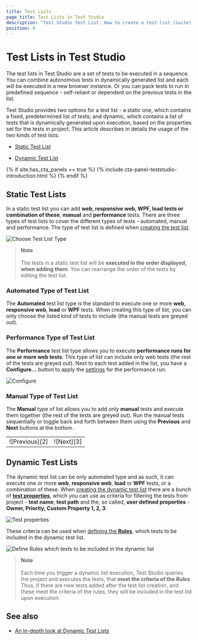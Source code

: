 ```yaml
---
title: Test Lists
page_title: Test Lists in Test Studio
description: "Test Studio Test List. How to create a test list (suite) in Test Studio. Static test list dynamic test list"
position: 0
---
```

# Test Lists in Test Studio

The test lists in Test Studio are a set of tests to be executed in a sequence. You can combine autonomous tests in dynamically generated list and each will be executed in a new browser instance. Or you can pack tests to run in predefined sequence - self-reliant or dependent on the previous tests in the list.

Test Studio provides two options for a test list - a static one, which contains a fixed, predetermined list of tests; and dynamic, which contains a list of tests that is dynamically generated upon execution, based on the properties set for the tests in project. This article describes in details the usage of the two kinds of test lists:

- <a href="#static-test-lists">Static Test List</a>
* <a href="#dynamic-test-lists">Dynamic Test List</a> 

{% if site.has_cta_panels == true %}
{% include cta-panel-teststudio-introduction.html %}
{% endif %}

## <strong>Static Test Lists</strong>

In a static test list you can add **web, responsive web, WPF, load tests or combination of these**, **manual** and **performance** tests. There are three types of test lists to cover the different types of tests - automated, manual and performance. The type of test list is defined when <a href="/features/test-lists/create-test-lists#choose-name-and-type-of-the-test-list" target="_blank">creating the test list</a>.

![Choose Test List Type][1]

> __Note__
><br>
><br>
> The tests in a static test list will be **executed in the order displayed, when adding them**. You can rearrange the order of the tests by editing the test list.

### Automated Type of Test List

The **Automated** test list type is the standard to execute one or more **web**, **responsive web**, **load** or **WPF** tests. When creating this type of list, you can only choose the listed kind of tests to include (the manual tests are greyed out).

### Performance Type of Test List

The **Performance** test list type allows you to execute **performance runs for one or more web tests**. This type of list can include only web tests (the rest of the tests are greyed out). Next to each test added in the list, you have a __Configure...__ button to apply the <a href="/features/testing-types/performance-testing/gather-perfomance-data" target="_blank">settings</a> for the performance run.

![Configure][4]

### Manual Type of Test List

The **Manual** type of list allows you to add only **manual** tests and execute them together (the rest of the tests are greyed out). Run the manual tests sequentially or toggle back and forth between them using the **Previous** and **Next** buttons at the bottom.

<table id="no-table">
	<tr>
		<td>![Previous][2]</td>
		<td>![Next][3]</td>
	</tr>
<table>

## <strong>Dynamic Test Lists</strong>

The dynamic test list can be only automated type and as such, it can execute one or more **web**, **responsive web**, **load** or **WPF** tests, or a combination of these. When <a href="/features/test-lists/create-test-lists#how-to-create-a-dynamic-test-list" target="_blank">creating the dynamic test list</a> there are a bunch of <a href="/features/test-maintenance/test-properties-standalone" target="_blank">__test properties__</a>, which you can use as criteria for filtering the tests from project - __test name__, __test path__ and the, so called, __user defined properties__ - __Owner, Priority, Custom Property 1, 2, 3__.

![Test properties][6]

These criteria can be used when <a href="/features/test-lists/create-test-lists#create-dynamic-test-list" target="_blank">defining the __Rules__</a>, which tests to be included in the dynamic test list.

![Define Rules which tests to be included in the dynamic list][8]

> __Note__
><br>
><br>
> Each time you trigger a dynamic list execution, Test Studio queries the project and executes the tests, that __meet the criteria of the _Rules___. Thus, if there are new tests added after the test list creation, and these meet the criteria of the rules, they will be included in the test list upon execution.

## See also ##

* <a href="http://blogs.telerik.com/automated-testing-tools/posts/13-09-23/power-of-dynamic-test-lists" target="_blank">An in-depth look at Dynamic Test Lists</a>

[1]: /img/automated-tests/test-lists/test-lists-types/fig1.png
[2]: /img/automated-tests/test-lists/test-lists-types/fig2.png
[3]: /img/automated-tests/test-lists/test-lists-types/fig3.png
[4]: /img/automated-tests/test-lists/test-lists-types/fig4.png
[5]: /img/automated-tests/test-lists/test-lists-types/fig5.png
[6]: /img/automated-tests/test-lists/test-lists-types/fig6.png
[7]: /img/automated-tests/test-lists/test-lists-types/fig7.png
[8]: /img/automated-tests/test-lists/test-lists-types/fig8.png
[9]: /img/automated-tests/test-lists/test-lists-types/fig2_FilterTestsByType.png
[10]: /img/automated-tests/test-lists/test-lists-types/fig2_searchField.png
[11]: /img/automated-tests/test-lists/test-lists-types/fig2_collapse.png
